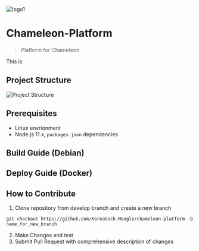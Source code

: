 ![logo1](https://github.com/kkx7787/Readme_Test/assets/115688628/a4ce72de-e141-4de2-9964-4eb2be489471)

# Chameleon-Platform
> Platform for Chameleon

This is 

## Project Structure

![Project Structure](https://github.com/kkx7787/Readme_Test/assets/115688628/f20a54e5-0a78-46a9-b219-8a48a8705011)

## Prerequisites
* Linux envrionment
* Node.js 11.x, `packages.json` dependencies
## Build Guide (Debian)
## Deploy Guide (Docker)
## How to Contribute
1. Clone repository from develop branch and create a new branch

``` 
git checkout https://github.com/Koreatech-Mongle/chameleon-platform -b name_for_new_branch
```

2. Make Changes and test
3. Submit Pull Request with comprehensive description of changes

